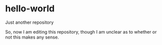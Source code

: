 # hello-world
Just another repository

So, now I am editing this repository, though I am unclear as to whether or not this makes any sense.
